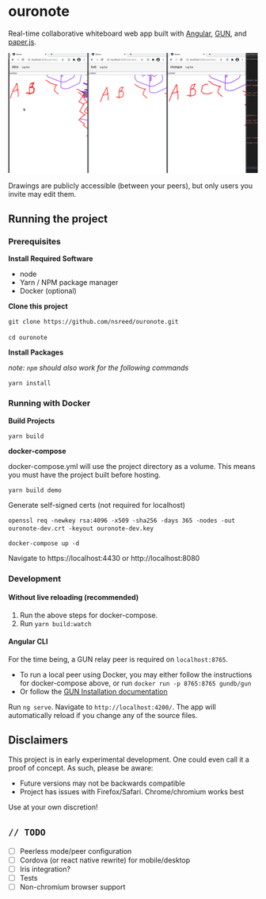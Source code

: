 # ouronote

Real-time collaborative whiteboard web app built with [Angular](https://angular.io/), [GUN](https://gun.eco/), and [paper.js](http://paperjs.org/).

![per-user permissions](./docs/sync-permissions-demo.gif)

Drawings are publicly accessible (between your peers), but only users you invite may edit them.

## Running the project

### Prerequisites

**Install Required Software**

- node
- Yarn / NPM package manager
- Docker (optional)

**Clone this project**

```
git clone https://github.com/nsreed/ouronote.git

cd ouronote
```

**Install Packages**

_note: `npm` should also work for the following commands_

```
yarn install
```

### Running with Docker

**Build Projects**

```
yarn build
```

**docker-compose**

docker-compose.yml will use the project directory as a volume. This means you must have the project built before hosting.

```
yarn build demo
```

Generate self-signed certs (not required for localhost)

```
openssl req -newkey rsa:4096 -x509 -sha256 -days 365 -nodes -out ouronote-dev.crt -keyout ouronote-dev.key
```

```
docker-compose up -d
```

Navigate to https://localhost:4430 or http://localhost:8080

### Development

#### Without live reloading (recommended)

1. Run the above steps for docker-compose.
2. Run `yarn build:watch`

#### Angular CLI

For the time being, a GUN relay peer is required on `localhost:8765`.

- To run a local peer using Docker, you may either follow the instructions for docker-compose above, or run `docker run -p 8765:8765 gundb/gun`
- Or follow the [GUN Installation documentation](https://gun.eco/docs/Installation#node)

Run `ng serve`. Navigate to `http://localhost:4200/`. The app will automatically reload if you change any of the source files.

## Disclaimers

This project is in early experimental development. One could even call it a proof of concept. As such, please be aware:

- Future versions may not be backwards compatible
- Project has issues with Firefox/Safari. Chrome/chromium works best

Use at your own discretion!

## `// TODO`

- [ ] Peerless mode/peer configuration
- [ ] Cordova (or react native rewrite) for mobile/desktop
- [ ] Iris integration?
- [ ] Tests
- [ ] Non-chromium browser support
